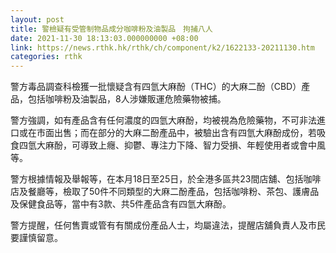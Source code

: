 ```yaml
---
layout: post
title: 警檢疑有受管制物品成分咖啡粉及油製品　拘捕八人
date: 2021-11-30 18:13:03.000000000 +08:00
link: https://news.rthk.hk/rthk/ch/component/k2/1622133-20211130.htm
categories: rthk
---
```


警方毒品調查科檢獲一批懷疑含有四氫大麻酚（THC）的大麻二酚（CBD）產品，包括咖啡粉及油製品，8人涉嫌販運危險藥物被捕。

警方強調，如有產品含有任何濃度的四氫大麻酚，均被視為危險藥物，不可非法進口或在市面出售；而在部分的大麻二酚產品中，被驗出含有四氫大麻酚成份，若吸食四氫大麻酚，可導致上癮、抑鬱、專注力下降、智力受損、年輕使用者或會中風等。

警方根據情報及舉報等，在本月18日至25日，於全港多區共23間店舖、包括咖啡店及餐廳等，檢取了50件不同類型的大麻二酚產品，包括咖啡粉、茶包、護膚品及保健食品等，當中有3款、共5件產品含有四氫大麻酚。

警方提醒，任何售賣或管有有關成份產品人士，均屬違法，提醒店舖負責人及市民要謹慎留意。
